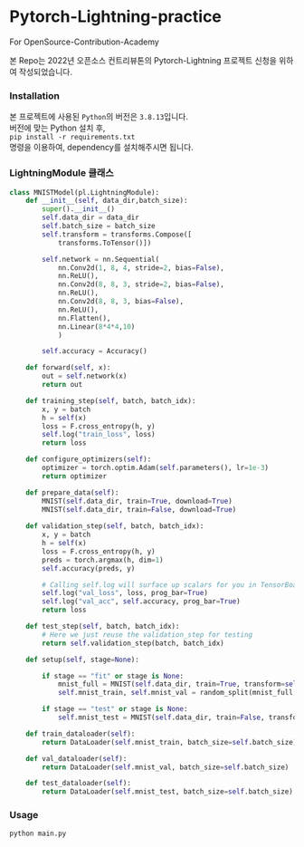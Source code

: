 # Pytorch-Lightning-practice
For OpenSource-Contribution-Academy

본 Repo는 2022년 오픈소스 컨트리뷰톤의 Pytorch-Lightning 프로젝트 신청을 위하여 작성되었습니다.  

### Installation

본 프로젝트에 사용된 ```Python```의 버전은 ```3.8.13```입니다.  
버전에 맞는 Python 설치 후,  
```pip install -r requirements.txt```  
명령을 이용하여, dependency를 설치해주시면 됩니다.

### LightningModule 클래스 
```python
class MNISTModel(pl.LightningModule):
    def __init__(self, data_dir,batch_size):
        super().__init__()
        self.data_dir = data_dir
        self.batch_size = batch_size
        self.transform = transforms.Compose([
            transforms.ToTensor()])

        self.network = nn.Sequential(
            nn.Conv2d(1, 8, 4, stride=2, bias=False),  
            nn.ReLU(),
            nn.Conv2d(8, 8, 3, stride=2, bias=False), 
            nn.ReLU(),
            nn.Conv2d(8, 8, 3, bias=False), 
            nn.ReLU(),
            nn.Flatten(),
            nn.Linear(8*4*4,10)
            )

        self.accuracy = Accuracy()

    def forward(self, x):
        out = self.network(x)
        return out

    def training_step(self, batch, batch_idx):
        x, y = batch
        h = self(x)
        loss = F.cross_entropy(h, y)
        self.log("train_loss", loss)
        return loss

    def configure_optimizers(self):
        optimizer = torch.optim.Adam(self.parameters(), lr=1e-3)
        return optimizer

    def prepare_data(self):
        MNIST(self.data_dir, train=True, download=True)
        MNIST(self.data_dir, train=False, download=True)
    
    def validation_step(self, batch, batch_idx):
        x, y = batch
        h = self(x)
        loss = F.cross_entropy(h, y)
        preds = torch.argmax(h, dim=1)
        self.accuracy(preds, y)

        # Calling self.log will surface up scalars for you in TensorBoard
        self.log("val_loss", loss, prog_bar=True)
        self.log("val_acc", self.accuracy, prog_bar=True)
        return loss

    def test_step(self, batch, batch_idx):
        # Here we just reuse the validation_step for testing
        return self.validation_step(batch, batch_idx)

    def setup(self, stage=None):

        if stage == "fit" or stage is None:
            mnist_full = MNIST(self.data_dir, train=True, transform=self.transform)
            self.mnist_train, self.mnist_val = random_split(mnist_full, [55000, 5000])

        if stage == "test" or stage is None:
            self.mnist_test = MNIST(self.data_dir, train=False, transform=self.transform)

    def train_dataloader(self):
        return DataLoader(self.mnist_train, batch_size=self.batch_size)

    def val_dataloader(self):
        return DataLoader(self.mnist_val, batch_size=self.batch_size)

    def test_dataloader(self):
        return DataLoader(self.mnist_test, batch_size=self.batch_size)

```

### Usage

```python main.py```

